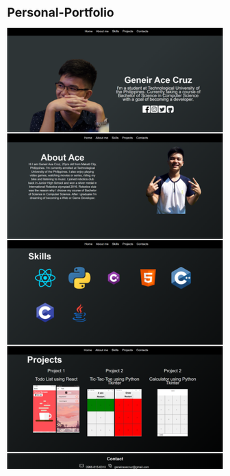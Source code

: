 # Personal-Portfolio

<img src="./Screenshots/home-page.png">
<img src="./Screenshots/about-me.png">
<img src="./Screenshots/skills-page.png">
<img src="./Screenshots/project-page.png">
<img src="./Screenshots/contact-page.png">
